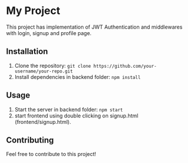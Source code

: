 # My Project

This project has implementation of JWT Authentication and middlewares with login, signup and profile page.

## Installation

1. Clone the repository: `git clone https://github.com/your-username/your-repo.git`
2. Install dependencies in backend folder: `npm install`

## Usage

1. Start the server in backend folder: `npm start`
2. start frontend using double clicking on signup.html (frontend/signup.html).

## Contributing

Feel free to contribute to this project!
